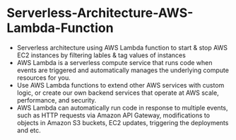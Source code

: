 # Serverless-Architecture-AWS-Lambda-Function
* Serverless architecture using AWS Lambda function to start &amp; stop AWS EC2 instances by filtering lables &amp; tag values of instances
* AWS Lambda is a serverless compute service that runs code when events are triggered and automatically manages the underlying compute resources for you.
* Use AWS Lambda functions to extend other AWS services with custom logic, or create our own backend services that operate at AWS scale, performance, and security.
* AWS Lambda can automatically run code in response to multiple events, such as HTTP requests via Amazon API Gateway, modifications to objects in Amazon S3 buckets, EC2 updates, triggering the deployments and etc.
